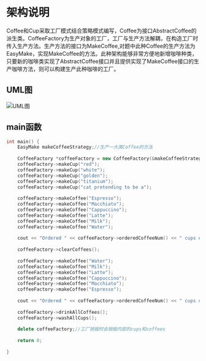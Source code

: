 # 架构说明

Coffee和Cup采取工厂模式结合策略模式编写，Coffee为接口AbstractCoffee的派生类。CoffeeFactory为生产对象的工厂，工厂与生产方法解耦，在构造工厂时传入生产方法。生产方法的接口为MakeCoffee,对题中此种Coffee的生产方法为EasyMake，实现MakeCoffee的方法。此种架构能够非常方便地新增咖啡种类，只要新的咖啡类实现了AbstractCoffee接口并且提供实现了MakeCoffee接口的生产咖啡方法，则可以构建生产此种咖啡的工厂。



## UML图

![UML图](./uml3s.png)

## main函数

```c++
int main() {
	EasyMake makeCoffeeStrategy;//生产一大类Coffee的方法
    
    CoffeeFactory *coffeeFactory = new CoffeeFactory(&makeCoffeeStrategy);
    coffeeFactory->makeCup("red");
    coffeeFactory->makeCup("white");
    coffeeFactory->makeCup("golden");
    coffeeFactory->makeCup("titanium");
    coffeeFactory->makeCup("cat pretending to be a");
    
    coffeeFactory->makeCoffee("Espresso");
    coffeeFactory->makeCoffee("Macchiato");
    coffeeFactory->makeCoffee("Cappuccino");
    coffeeFactory->makeCoffee("Latte");
    coffeeFactory->makeCoffee("Milk");
    coffeeFactory->makeCoffee("Water");
    
    cout << "Ordered " << coffeeFactory->orderedCoffeeNum() << " cups of coffee." << endl;
    
    coffeeFactory->clearCoffees();
    
    coffeeFactory->makeCoffee("Water");
    coffeeFactory->makeCoffee("Milk");
    coffeeFactory->makeCoffee("Latte");
    coffeeFactory->makeCoffee("Cappuccino");
    coffeeFactory->makeCoffee("Macchiato");
    coffeeFactory->makeCoffee("Espresso");
    
    cout << "Ordered " << coffeeFactory->orderedCoffeeNum() << " cups of coffee." << endl;
    
    coffeeFactory->drinkAllCoffees();
    coffeeFactory->washAllCups();
    
    delete coffeeFactory;//工厂销毁时会销毁内部的cups和coffees 
    
    return 0;
    
}
```


